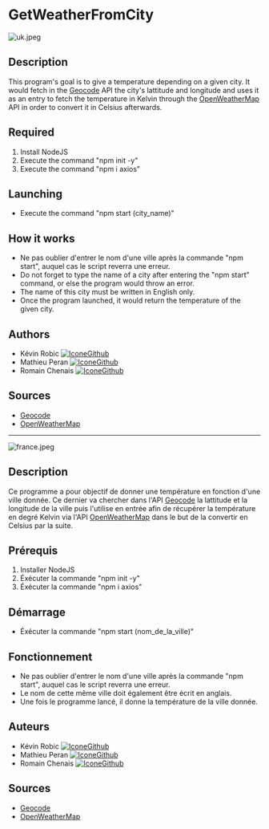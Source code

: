 # GetWeatherFromCity

![uk.jpeg](https://i.imgur.com/R0bJiRe.jpeg)

## Description

This program's goal is to give a temperature depending on a given city. It would fetch in the [Geocode](https://geocode.xyz/api) API the city's lattitude and longitude and uses it as an entry to fetch the temperature in Kelvin through the [OpenWeatherMap](https://openweathermap.org/api) API in order to convert it in Celsius afterwards.

## Required

1. Install NodeJS
2. Execute the command "npm init -y"
3. Execute the command "npm i axios"

## Launching

- Execute the command "npm start (city_name)"

## How it works

- Ne pas oublier d'entrer le nom d'une ville après la commande "npm start", auquel cas le script reverra une erreur.
- Do not forget to type the name of a city after entering the "npm start" command, or else the program would throw an error.
- The name of this city must be written in English only.
- Once the program launched, it would return the temperature of the given city.

## Authors

* Kévin Robic [![IconeGithub](https://img.shields.io/badge/GitHub-100000?style=for-the-badge&logo=github&logoColor=white)](https://github.com/Kero3333) 
* Mathieu Peran [![IconeGithub](https://img.shields.io/badge/GitHub-100000?style=for-the-badge&logo=github&logoColor=white)](https://github.com/Mathieu-URA)
* Romain Chenais [![IconeGithub](https://img.shields.io/badge/GitHub-100000?style=for-the-badge&logo=github&logoColor=white)](https://github.com/naorimsenchai)

## Sources

- [Geocode](https://geocode.xyz/api)
- [OpenWeatherMap](https://openweathermap.org/api)

---

![france.jpeg](https://imgur.com/fWPMDC3.jpeg)

## Description

Ce programme a pour objectif de donner une température en fonction d'une ville donnée. Ce dernier va chercher dans l'API [Geocode](https://geocode.xyz/api) la lattitude et la longitude de la ville puis l'utilise en entrée afin de récupérer la température en degré Kelvin via l'API [OpenWeatherMap](https://openweathermap.org/api) dans le but de la convertir en Celsius par la suite.

## Prérequis

1. Installer NodeJS
2. Éxécuter la commande "npm init -y"
3. Éxécuter la commande "npm i axios"

## Démarrage

- Éxécuter la commande "npm start (nom_de_la_ville)"

## Fonctionnement

- Ne pas oublier d'entrer le nom d'une ville après la commande "npm start", auquel cas le script reverra une erreur.
- Le nom de cette même ville doit également être écrit en anglais.
- Une fois le programme lancé, il donne la température de la ville donnée.

## Auteurs

* Kévin Robic [![IconeGithub](https://img.shields.io/badge/GitHub-100000?style=for-the-badge&logo=github&logoColor=white)](https://github.com/Kero3333) 
* Mathieu Peran [![IconeGithub](https://img.shields.io/badge/GitHub-100000?style=for-the-badge&logo=github&logoColor=white)](https://github.com/Mathieu-URA)
* Romain Chenais [![IconeGithub](https://img.shields.io/badge/GitHub-100000?style=for-the-badge&logo=github&logoColor=white)](https://github.com/naorimsenchai)

## Sources

- [Geocode](https://geocode.xyz/api)
- [OpenWeatherMap](https://openweathermap.org/api)